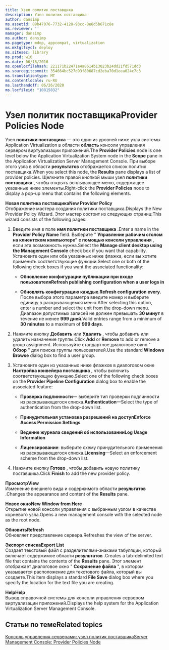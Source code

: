 ```yaml
---
title: Узел политик поставщика
description: Узел политик поставщика
author: dansimp
ms.assetid: 89b47076-7732-4128-93cc-8e6d5b671c8e
ms.reviewer: ''
manager: dansimp
ms.author: dansimp
ms.pagetype: mdop, appcompat, virtualization
ms.mktglfcycl: deploy
ms.sitesec: library
ms.prod: w10
ms.date: 06/16/2016
ms.openlocfilehash: 221171b22471a4a8614b13023b24dd21fd571dd3
ms.sourcegitcommit: 354664bc527d93f80687cd2eba70d1eea024c7c3
ms.translationtype: MT
ms.contentlocale: ru-RU
ms.lasthandoff: 06/26/2020
ms.locfileid: "10815832"
---
```

# <span data-ttu-id="964ec-103">Узел политик поставщика</span><span class="sxs-lookup"><span data-stu-id="964ec-103">Provider Policies Node</span></span>


<span data-ttu-id="964ec-104">Узел **политики поставщика** — это один из уровней ниже узла системы Application Virtualization в области **область** консоли управления сервером виртуализации приложений.</span><span class="sxs-lookup"><span data-stu-id="964ec-104">The **Provider Policies** node is one level below the Application Virtualization System node in the **Scope** pane in the Application Virtualization Server Management Console.</span></span> <span data-ttu-id="964ec-105">При выборе этого узла в области **результатов** отображается список политик поставщика.</span><span class="sxs-lookup"><span data-stu-id="964ec-105">When you select this node, the **Results** pane displays a list of provider policies.</span></span> <span data-ttu-id="964ec-106">Щелкните правой кнопкой мыши узел **политики поставщика** , чтобы открыть всплывающее меню, содержащее указанные ниже элементы.</span><span class="sxs-lookup"><span data-stu-id="964ec-106">Right-click the **Provider Policies** node to display a pop-up menu that contains the following elements.</span></span>

<a href="" id="new-provider-policy"></a>**<span data-ttu-id="964ec-107">Новая политика поставщика</span><span class="sxs-lookup"><span data-stu-id="964ec-107">New Provider Policy</span></span>**  
<span data-ttu-id="964ec-108">Отображение мастера создания политики поставщика.</span><span class="sxs-lookup"><span data-stu-id="964ec-108">Displays the New Provider Policy Wizard.</span></span> <span data-ttu-id="964ec-109">Этот мастер состоит из следующих страниц:</span><span class="sxs-lookup"><span data-stu-id="964ec-109">This wizard consists of the following pages:</span></span>

1.  <span data-ttu-id="964ec-110">Введите имя в поле **имя политики поставщика** .</span><span class="sxs-lookup"><span data-stu-id="964ec-110">Enter a name in the **Provider Policy Name** field.</span></span> <span data-ttu-id="964ec-111">Выберите " **Управление рабочим столом на клиентском компьютере" с помощью консоли управления** , если эта возможность нужна.</span><span class="sxs-lookup"><span data-stu-id="964ec-111">Select the **Manage client desktop using the Management Console** check box if you want that capability.</span></span> <span data-ttu-id="964ec-112">Установите один или оба указанных ниже флажка, если вы хотите применить соответствующие функции.</span><span class="sxs-lookup"><span data-stu-id="964ec-112">Select one or both of the following check boxes if you want the associated functionality:</span></span>

    -   **<span data-ttu-id="964ec-113">Обновление конфигурации публикации при входе пользователя</span><span class="sxs-lookup"><span data-stu-id="964ec-113">Refresh publishing configuration when a user logs in</span></span>**

    -   <span data-ttu-id="964ec-114">**Обновлять конфигурацию каждые**.</span><span class="sxs-lookup"><span data-stu-id="964ec-114">**Refresh configuration every**.</span></span> <span data-ttu-id="964ec-115">После выбора этого параметра введите номер и выберите единицу в раскрывающемся меню.</span><span class="sxs-lookup"><span data-stu-id="964ec-115">After selecting this option, enter a number and select the unit from the drop-down menu.</span></span> <span data-ttu-id="964ec-116">Диапазон допустимых записей не должен превышать **30 минут** в течение не менее **999 дней**.</span><span class="sxs-lookup"><span data-stu-id="964ec-116">Valid entries range from a minimum of **30 minutes** to a maximum of **999 days**.</span></span>

2.  <span data-ttu-id="964ec-117">Нажмите кнопку **Добавить** или **Удалить** , чтобы добавить или удалить назначение группы.</span><span class="sxs-lookup"><span data-stu-id="964ec-117">Click **Add** or **Remove** to add or remove a group assignment.</span></span> <span data-ttu-id="964ec-118">Используйте стандартное диалоговое окно " **Обзор** " для поиска группы пользователей.</span><span class="sxs-lookup"><span data-stu-id="964ec-118">Use the standard **Windows Browse** dialog box to find a user group.</span></span>

3.  <span data-ttu-id="964ec-119">Установите один из указанных ниже флажков в диалоговом окне **Настройка конвейера поставщика** , чтобы включить соответствующую функцию.</span><span class="sxs-lookup"><span data-stu-id="964ec-119">Select one of the following check boxes on the **Provider Pipeline Configuration** dialog box to enable the associated feature:</span></span>

    -   <span data-ttu-id="964ec-120">**Проверка подлинности**— выберите тип проверки подлинности из раскрывающегося списка.</span><span class="sxs-lookup"><span data-stu-id="964ec-120">**Authentication**—Select the type of authentication from the drop-down list.</span></span>

    -   **<span data-ttu-id="964ec-121">Принудительная установка разрешений на доступ</span><span class="sxs-lookup"><span data-stu-id="964ec-121">Enforce Access Permission Settings</span></span>**

    -   **<span data-ttu-id="964ec-122">Ведение журнала сведений об использовании</span><span class="sxs-lookup"><span data-stu-id="964ec-122">Log Usage Information</span></span>**

    -   <span data-ttu-id="964ec-123">**Лицензирование**: выберите схему принудительного применения из раскрывающегося списка.</span><span class="sxs-lookup"><span data-stu-id="964ec-123">**Licensing**—Select an enforcement scheme from the drop-down list.</span></span>

4.  <span data-ttu-id="964ec-124">Нажмите кнопку **Готово** , чтобы добавить новую политику поставщика.</span><span class="sxs-lookup"><span data-stu-id="964ec-124">Click **Finish** to add the new provider policy.</span></span>

<a href="" id="view"></a>**<span data-ttu-id="964ec-125">Просмотр</span><span class="sxs-lookup"><span data-stu-id="964ec-125">View</span></span>**  
<span data-ttu-id="964ec-126">Изменение внешнего вида и содержимого области **результатов** .</span><span class="sxs-lookup"><span data-stu-id="964ec-126">Changes the appearance and content of the **Results** pane.</span></span>

<a href="" id="new-window-from-here"></a>**<span data-ttu-id="964ec-127">Новое окно</span><span class="sxs-lookup"><span data-stu-id="964ec-127">New Window from Here</span></span>**  
<span data-ttu-id="964ec-128">Открытие новой консоли управления с выбранным узлом в качестве корневого узла.</span><span class="sxs-lookup"><span data-stu-id="964ec-128">Opens a new management console with the selected node as the root node.</span></span>

<a href="" id="refresh"></a>**<span data-ttu-id="964ec-129">Обновить</span><span class="sxs-lookup"><span data-stu-id="964ec-129">Refresh</span></span>**  
<span data-ttu-id="964ec-130">Обновляет представление сервера.</span><span class="sxs-lookup"><span data-stu-id="964ec-130">Refreshes the view of the server.</span></span>

<a href="" id="export-list"></a>**<span data-ttu-id="964ec-131">Экспорт списка</span><span class="sxs-lookup"><span data-stu-id="964ec-131">Export List</span></span>**  
<span data-ttu-id="964ec-132">Создает текстовый файл с разделителями-знаками табуляции, который включает содержимое области **результатов** .</span><span class="sxs-lookup"><span data-stu-id="964ec-132">Creates a tab-delimited text file that contains the contents of the **Results** pane.</span></span> <span data-ttu-id="964ec-133">Этот элемент отображает диалоговое окно " **Сохранение файла** ", в котором указывается расположение для текстового файла, который вы создаете.</span><span class="sxs-lookup"><span data-stu-id="964ec-133">This item displays a standard **File Save** dialog box where you specify the location for the text file you are creating.</span></span>

<a href="" id="help"></a>**<span data-ttu-id="964ec-134">Help</span><span class="sxs-lookup"><span data-stu-id="964ec-134">Help</span></span>**  
<span data-ttu-id="964ec-135">Вывод справочной системы для консоли управления сервером виртуализации приложений.</span><span class="sxs-lookup"><span data-stu-id="964ec-135">Displays the help system for the Application Virtualization Server Management Console.</span></span>

## <span data-ttu-id="964ec-136">Статьи по теме</span><span class="sxs-lookup"><span data-stu-id="964ec-136">Related topics</span></span>


[<span data-ttu-id="964ec-137">Консоль управления серверами: узел политик поставщика</span><span class="sxs-lookup"><span data-stu-id="964ec-137">Server Management Console: Provider Policies Node</span></span>](server-management-console-provider-policies-node.md)

 

 





